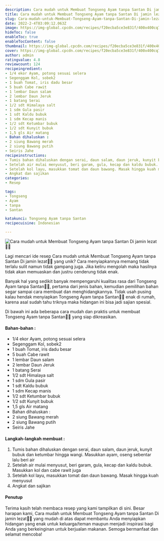 ```yaml
---
description: Cara mudah untuk Membuat Tongseng Ayam tanpa Santan Di jamin lezat"
title: Cara mudah untuk Membuat Tongseng Ayam tanpa Santan Di jamin lezat
slug: Cara-mudah-untuk-Membuat-Tongseng-Ayam-tanpa-Santan-Di-jamin-lezat
date: 2022-2-4T03:09:12.063Z
image: https://img-global.cpcdn.com/recipes/f20ecba5ce3e831f/400x400cq70/photo.jpg
hideToc: false
enableToc: true
enableTocContent: false
thumbnail: https://img-global.cpcdn.com/recipes/f20ecba5ce3e831f/400x400cq70/photo.jpg
cover: https://img-global.cpcdn.com/recipes/f20ecba5ce3e831f/400x400cq70/photo.jpg
author: admin
ratingvalue: 4.8
reviewcount: 124
recipeingredient:
- 1/4 ekor Ayam, potong sesuai selera
- Segenggam Kol, sobek2
- 1 buah Tomat, iris dadu besar
- 5 buah Cabe rawit
- 1 lembar Daun salam
- 2 lembar Daun Jeruk
- 1 batang Serai
- 1/2 sdt Himalaya salt
- 1 sdm Gula pasir
- 1 sdt Kaldu bubuk
- 1 sdm Kecap manis
- 1/2 sdt Ketumbar bubuk
- 1/2 sdt Kunyit bubuk
- 1,5 gls Air matang
- Bahan dihaluskan :
- 2 siung Bawang merah
- 2 siung Bawang putih
- Seiris Jahe
recipeinstructions:
- Tumis bahan dihaluskan dengan serai, daun salam, daun jeruk, kunyit bubuk dan ketumbar hingga wangi. Masukkan ayam, oseng sebentar lalu beri air
- Setelah air mulai menyusut, beri garam, gula, kecap dan kaldu bubuk. Masukkan kol dan cabe rawit juga
- Setelah kol layu, masukkan tomat dan daun bawang. Masak hingga kuah menyusut
- Angkat dan sajikan
categories:
- Resep

tags:
- Tongseng
- Ayam
- tanpa
- Santan

katakunci: Tongseng Ayam tanpa Santan
recipecuisine: Indonesian

---
```


![Cara mudah untuk Membuat Tongseng Ayam tanpa Santan Di jamin lezat👩‍🍳](https://img-global.cpcdn.com/recipes/f20ecba5ce3e831f/400x400cq70/photo.jpg)

Lagi mencari ide resep Cara mudah untuk Membuat Tongseng Ayam tanpa Santan Di jamin lezat👩‍🍳 yang unik? Cara menyiapkannya memang tidak terlalu sulit namun tidak gampang juga. Jika keliru mengolah maka hasilnya tidak akan memuaskan dan justru cenderung tidak enak.

Banyak hal yang sedikit banyak mempengaruhi kualitas rasa dari Tongseng Ayam tanpa Santan👩‍🍳, pertama dari jenis bahan, kemudian pemilihan bahan segar sampai cara membuat dan menghidangkannya. Tidak usah pusing kalau hendak menyiapkan Tongseng Ayam tanpa Santan👩‍🍳 enak di rumah, karena asal sudah tahu triknya maka hidangan ini bisa jadi sajian spesial.

Di bawah ini ada beberapa cara mudah dan praktis untuk membuat Tongseng Ayam tanpa Santan👩‍🍳 yang siap dikreasikan.

<!--inarticleads1-->

#### Bahan-bahan :

- 1/4 ekor Ayam, potong sesuai selera
- Segenggam Kol, sobek2
- 1 buah Tomat, iris dadu besar
- 5 buah Cabe rawit
- 1 lembar Daun salam
- 2 lembar Daun Jeruk
- 1 batang Serai
- 1/2 sdt Himalaya salt
- 1 sdm Gula pasir
- 1 sdt Kaldu bubuk
- 1 sdm Kecap manis
- 1/2 sdt Ketumbar bubuk
- 1/2 sdt Kunyit bubuk
- 1,5 gls Air matang
- Bahan dihaluskan :
- 2 siung Bawang merah
- 2 siung Bawang putih
- Seiris Jahe

<!--inarticleads2-->

#### Langkah-langkah membuat :

1. Tumis bahan dihaluskan dengan serai, daun salam, daun jeruk, kunyit bubuk dan ketumbar hingga wangi. Masukkan ayam, oseng sebentar lalu beri air
1. Setelah air mulai menyusut, beri garam, gula, kecap dan kaldu bubuk. Masukkan kol dan cabe rawit juga
1. Setelah kol layu, masukkan tomat dan daun bawang. Masak hingga kuah menyusut
1. Angkat dan sajikan

#### Penutup

Terima kasih telah membaca resep yang kami tampilkan di sini. Besar harapan kami, Cara mudah untuk Membuat Tongseng Ayam tanpa Santan Di jamin lezat👩‍🍳 yang mudah di atas dapat membantu Anda menyiapkan hidangan yang enak untuk keluarga/teman maupun menjadi inspirasi bagi Anda yang berkeinginan untuk berjualan makanan. Semoga bermanfaat dan selamat mencoba!